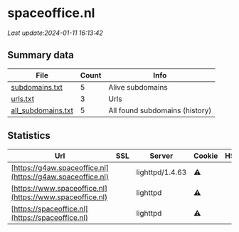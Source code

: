 # spaceoffice.nl
*Last update:2024-01-11 16:13:42*
## Summary data
| File       | Count | Info |
|------------|-------|------|
|[subdomains.txt](/data/spaceoffice/subdomains.txt)|5|Alive subdomains|
|[urls.txt](/data/spaceoffice/urls.txt)|3|Urls|
|[all_subdomains.txt](/data/spaceoffice/all_subdomains.txt)|5|All found subdomains (history)|
## Statistics
| Url | SSL | Server | Cookie | HSTS | CSP | XFO | XXP | RP | Tech |
|------------|-------|------|------|------|------|------|------|------|------|
|[https://g4aw.spaceoffice.nl](https://g4aw.spaceoffice.nl)| |lighttpd/1.4.63|:warning: | | | | |:white_check_mark: |lighttpd:1.4.63|
|[https://www.spaceoffice.nl](https://www.spaceoffice.nl)| |lighttpd|:warning: | | | | |:white_check_mark: |PHP lighttpd|
|[https://spaceoffice.nl](https://spaceoffice.nl)| |lighttpd|:warning: | | | | |:white_check_mark: |PHP lighttpd|